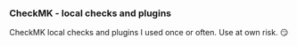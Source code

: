 ### CheckMK - local checks and plugins

CheckMK local checks and plugins I used once or often.
Use at own risk. :smirk:
